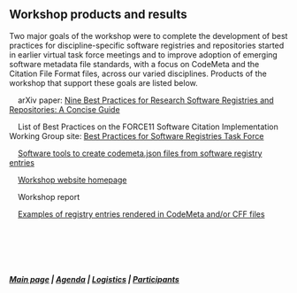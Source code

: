 ## Workshop products and results
  
Two major goals of the workshop were to complete the development of best practices for discipline-specific software registries and repositories started in earlier virtual task force meetings and to improve adoption of emerging software metadata file standards, with a focus on CodeMeta and the Citation File Format files, across our varied disciplines. Products of the workshop that support these goals are listed below.


&nbsp; &nbsp; arXiv paper: [Nine Best Practices for Research Software Registries and Repositories: A Concise Guide](https://arxiv.org/abs/2012.13117)   
  
&nbsp; &nbsp; List of Best Practices on the FORCE11 Software Citation Implementation Working Group site: [Best Practices for Software Registries Task Force](https://github.com/force11/force11-sciwg/tree/master/Repositories)

&nbsp; &nbsp; [Software tools to create codemeta.json files from software registry entries](https://github.com/caltechlibrary/convert_codemeta)

&nbsp; &nbsp; [Workshop website homepage](https://asclnet.github.io/SWRegistryWorkshop/)

&nbsp; &nbsp; Workshop report

&nbsp; &nbsp; [Examples of registry entries rendered in CodeMeta and/or CFF files](https://asclnet.github.io/SWRegistryWorkshop/Products/Software%20metadata%20file%20examples.html)

  &nbsp; &nbsp;   
  &nbsp; &nbsp;    
  &nbsp; &nbsp;    
  &nbsp; &nbsp; 
##### [Main page](https://asclnet.github.io/SWRegistryWorkshop/) | [Agenda](https://asclnet.github.io/SWRegistryWorkshop/Agenda.html) | [Logistics](https://asclnet.github.io/SWRegistryWorkshop/Logistics.html) | [Participants](https://asclnet.github.io/SWRegistryWorkshop/Participants.html)   
